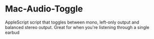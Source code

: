 Mac-Audio-Toggle
================

AppleScript script that toggles between mono, left-only output and balanced stereo output. Great for when you're listening through a single earbud
